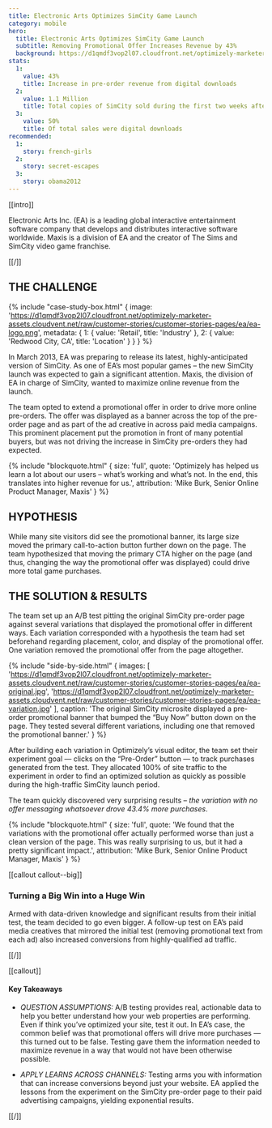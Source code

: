 ```yaml
---
title: Electronic Arts Optimizes SimCity Game Launch
category: mobile
hero:
  title: Electronic Arts Optimizes SimCity Game Launch
  subtitle: Removing Promotional Offer Increases Revenue by 43%
  background: https://d1qmdf3vop2l07.cloudfront.net/optimizely-marketer-assets.cloudvent.net/raw/customer-stories/customer-stories-pages/ea/simcity-ea-hero.jpg
stats:
  1:
    value: 43%
    title: Increase in pre-order revenue from digital downloads
  2:
    value: 1.1 Million
    title: Total copies of SimCity sold during the first two weeks after launch
  3:
    value: 50%
    title: Of total sales were digital downloads
recommended:
  1:
    story: french-girls
  2:
    story: secret-escapes
  3:
    story: obama2012
---
```


[[intro]]

Electronic Arts Inc. (EA) is a leading global interactive entertainment software company that develops and distributes interactive software worldwide. Maxis is a division of EA and the creator of The Sims and SimCity video game franchise.

[[/]]

## THE CHALLENGE

{% include "case-study-box.html"
  {
    image: 'https://d1qmdf3vop2l07.cloudfront.net/optimizely-marketer-assets.cloudvent.net/raw/customer-stories/customer-stories-pages/ea/ea-logo.png',
    metadata: {
      1: {
        value: 'Retail',
        title: 'Industry'
      },
      2: {
        value: 'Redwood City, CA',
        title: 'Location'
      }
    }
  }
%}

In March 2013, EA was preparing to release its latest, highly-anticipated version of SimCity. As one of EA’s most popular games – the new SimCity launch was expected to gain a significant attention. Maxis, the division of EA in charge of SimCity, wanted to maximize online revenue from the launch.

The team opted to extend a promotional offer in order to drive more online pre-orders. The offer was displayed as a banner across the top of the pre-order page and as part of the ad creative in across paid media campaigns. This prominent placement put the promotion in front of many potential buyers, but was not driving the increase in SimCity pre-orders they had expected.

{% include "blockquote.html"
  {
    size: 'full',
    quote: 'Optimizely has helped us learn a lot about our users – what’s working and what’s not. In the end, this translates into higher revenue for us.',
    attribution: 'Mike Burk, Senior Online Product Manager, Maxis'
  }
%}

## HYPOTHESIS

While many site visitors did see the promotional banner, its large size moved the primary call-to-action button further down on the page. The team hypothesized that moving the primary CTA higher on the page (and thus, changing the way the promotional offer was displayed) could drive more total game purchases.

## THE SOLUTION & RESULTS

The team set up an A/B test pitting the original SimCity pre-order page against several variations that displayed the promotional offer in different ways. Each variation corresponded with a hypothesis the team had set beforehand regarding placement, color, and display of the promotional offer. One variation removed the promotional offer from the page altogether.

{% include "side-by-side.html"
  {
    images: [
      'https://d1qmdf3vop2l07.cloudfront.net/optimizely-marketer-assets.cloudvent.net/raw/customer-stories/customer-stories-pages/ea/ea-original.jpg',
      'https://d1qmdf3vop2l07.cloudfront.net/optimizely-marketer-assets.cloudvent.net/raw/customer-stories/customer-stories-pages/ea/ea-variation.jpg'
    ],
    caption: 'The original SimCity microsite displayed a pre-order promotional banner that bumped the “Buy Now” button down on the page. They tested several different variations, including one that removed the promotional banner.'
  }
%}

After building each variation in Optimizely’s visual editor, the team set their experiment goal — clicks on the “Pre-Order” button — to track purchases generated from the test. They allocated 100% of site traffic to the experiment in order to find an optimized solution as quickly as possible during the high-traffic SimCity launch period.

The team quickly discovered very surprising results – *the variation with no offer messaging whatsoever drove 43.4% more purchases*.

{% include "blockquote.html"
  {
    size: 'full',
    quote: 'We found that the variations with the promotional offer actually performed worse than just a clean version of the page. This was really surprising to us, but it had a pretty significant impact.',
    attribution: 'Mike Burk, Senior Online Product Manager, Maxis'
  }
%}

[[callout callout--big]]

### Turning a Big Win into a Huge Win

Armed with data-driven knowledge and significant results from their initial test, the team decided to go even bigger. A follow-up test on EA’s paid media creatives that mirrored the initial test (removing promotional text from each ad) also increased conversions from highly-qualified ad traffic.

[[/]]

[[callout]]

#### Key Takeaways

- *QUESTION ASSUMPTIONS:* A/B testing provides real, actionable data to help you better understand how your web properties are performing. Even if think you’ve optimized your site, test it out. In EA’s case, the common belief was that promotional offers will drive more purchases — this turned out to be false. Testing gave them the information needed to maximize revenue in a way that would not have been otherwise possible.

- *APPLY LEARNS ACROSS CHANNELS:* Testing arms you with information that can increase conversions beyond just your website. EA applied the lessons from the experiment on the SimCity pre-order page to their paid advertising campaigns, yielding exponential results.

[[/]]



